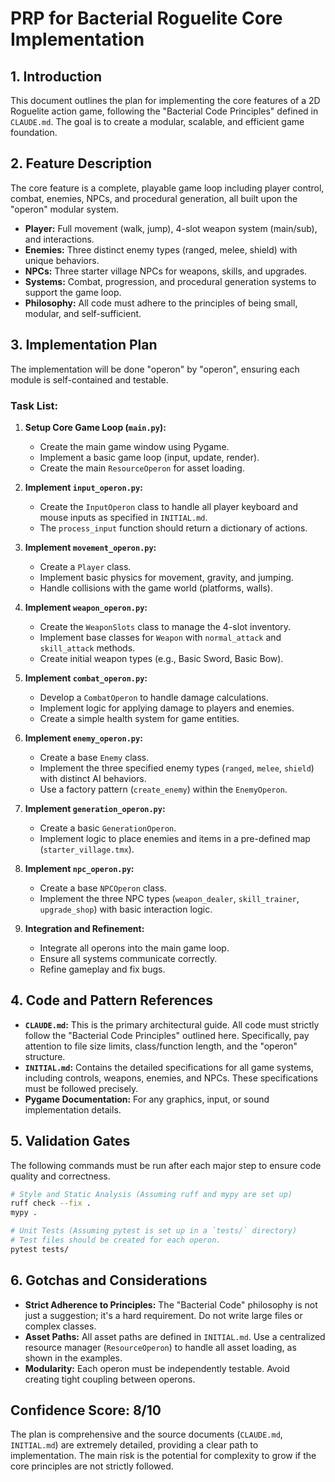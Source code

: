 # PRP for Bacterial Roguelite Core Implementation

## 1. Introduction

This document outlines the plan for implementing the core features of a 2D Roguelite action game, following the "Bacterial Code Principles" defined in `CLAUDE.md`. The goal is to create a modular, scalable, and efficient game foundation.

## 2. Feature Description

The core feature is a complete, playable game loop including player control, combat, enemies, NPCs, and procedural generation, all built upon the "operon" modular system.

- **Player:** Full movement (walk, jump), 4-slot weapon system (main/sub), and interactions.
- **Enemies:** Three distinct enemy types (ranged, melee, shield) with unique behaviors.
- **NPCs:** Three starter village NPCs for weapons, skills, and upgrades.
- **Systems:** Combat, progression, and procedural generation systems to support the game loop.
- **Philosophy:** All code must adhere to the principles of being small, modular, and self-sufficient.

## 3. Implementation Plan

The implementation will be done "operon" by "operon", ensuring each module is self-contained and testable.

### Task List:

1.  **Setup Core Game Loop (`main.py`):**
    *   Create the main game window using Pygame.
    *   Implement a basic game loop (input, update, render).
    *   Create the main `ResourceOperon` for asset loading.

2.  **Implement `input_operon.py`:**
    *   Create the `InputOperon` class to handle all player keyboard and mouse inputs as specified in `INITIAL.md`.
    *   The `process_input` function should return a dictionary of actions.

3.  **Implement `movement_operon.py`:**
    *   Create a `Player` class.
    *   Implement basic physics for movement, gravity, and jumping.
    *   Handle collisions with the game world (platforms, walls).

4.  **Implement `weapon_operon.py`:**
    *   Create the `WeaponSlots` class to manage the 4-slot inventory.
    *   Implement base classes for `Weapon` with `normal_attack` and `skill_attack` methods.
    *   Create initial weapon types (e.g., Basic Sword, Basic Bow).

5.  **Implement `combat_operon.py`:**
    *   Develop a `CombatOperon` to handle damage calculations.
    *   Implement logic for applying damage to players and enemies.
    *   Create a simple health system for game entities.

6.  **Implement `enemy_operon.py`:**
    *   Create a base `Enemy` class.
    *   Implement the three specified enemy types (`ranged`, `melee`, `shield`) with distinct AI behaviors.
    *   Use a factory pattern (`create_enemy`) within the `EnemyOperon`.

7.  **Implement `generation_operon.py`:**
    *   Create a basic `GenerationOperon`.
    *   Implement logic to place enemies and items in a pre-defined map (`starter_village.tmx`).

8.  **Implement `npc_operon.py`:**
    *   Create a base `NPCOperon` class.
    *   Implement the three NPC types (`weapon_dealer`, `skill_trainer`, `upgrade_shop`) with basic interaction logic.

9.  **Integration and Refinement:**
    *   Integrate all operons into the main game loop.
    *   Ensure all systems communicate correctly.
    *   Refine gameplay and fix bugs.

## 4. Code and Pattern References

-   **`CLAUDE.md`:** This is the primary architectural guide. All code must strictly follow the "Bacterial Code Principles" outlined here. Specifically, pay attention to file size limits, class/function length, and the "operon" structure.
-   **`INITIAL.md`:** Contains the detailed specifications for all game systems, including controls, weapons, enemies, and NPCs. These specifications must be followed precisely.
-   **Pygame Documentation:** For any graphics, input, or sound implementation details.

## 5. Validation Gates

The following commands must be run after each major step to ensure code quality and correctness.

```bash
# Style and Static Analysis (Assuming ruff and mypy are set up)
ruff check --fix .
mypy .

# Unit Tests (Assuming pytest is set up in a `tests/` directory)
# Test files should be created for each operon.
pytest tests/
```

## 6. Gotchas and Considerations

-   **Strict Adherence to Principles:** The "Bacterial Code" philosophy is not just a suggestion; it's a hard requirement. Do not write large files or complex classes.
-   **Asset Paths:** All asset paths are defined in `INITIAL.md`. Use a centralized resource manager (`ResourceOperon`) to handle all asset loading, as shown in the examples.
-   **Modularity:** Each operon must be independently testable. Avoid creating tight coupling between operons.

## Confidence Score: 8/10

The plan is comprehensive and the source documents (`CLAUDE.md`, `INITIAL.md`) are extremely detailed, providing a clear path to implementation. The main risk is the potential for complexity to grow if the core principles are not strictly followed.
